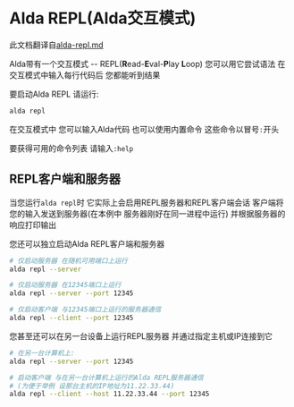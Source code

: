 # Alda REPL(Alda交互模式)

此文档翻译自[alda-repl.md](../alda-repl.md)

Alda带有一个交互模式 -- REPL(**R**ead-**E**val-**P**lay **L**oop) 您可以用它尝试语法 在交互模式中输入每行代码后 您都能听到结果

要启动Alda REPL 请运行:

```bash
alda repl
```

在交互模式中 您可以输入Alda代码 也可以使用内置命令 这些命令以冒号`:`开头

要获得可用的命令列表 请输入`:help`

## REPL客户端和服务器

当您运行`alda repl`时 它实际上会启用REPL服务器和REPL客户端会话 客户端将您的输入发送到服务器(在本例中 服务器刚好在同一进程中运行) 并根据服务器的响应打印输出

您还可以独立启动Alda REPL客户端和服务器

```bash
# 仅启动服务器 在随机可用端口上运行
alda repl --server

# 仅启动服务器 在12345端口上运行
alda repl --server --port 12345

# 仅启动客户端 与12345端口上运行的服务器通信
alda repl --client --port 12345
```

您甚至还可以在另一台设备上运行REPL服务器 并通过指定主机或IP连接到它

```bash
# 在另一台计算机上:
alda repl --server --port 12345

# 启动客户端 与在另一台计算机上运行的Alda REPL服务器通信
# (为便于举例 设那台主机的IP地址为11.22.33.44)
alda repl --client --host 11.22.33.44 --port 12345
```

